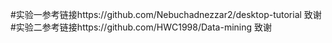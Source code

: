 #实验一参考链接https://github.com/Nebuchadnezzar2/desktop-tutorial 致谢
#实验二参考链接https://github.com/HWC1998/Data-mining 致谢
